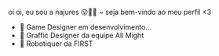 oi oi, eu sou a najures 😛🤟🏻
~ seja bem-vindo ao meu perfil <3
- 👾 Game Designer em desenvolvimento...
- 🎨 Graffic Designer da equipe All Might
- 🤖 Robotiquer da FIRST
<!---
najures/najures is a ✨ special ✨ repository because its `README.md` (this file) appears on your GitHub profile.
You can click the Preview link to take a look at your changes.
--->
